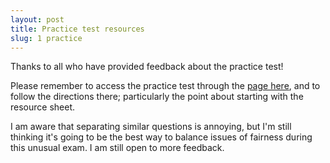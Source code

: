 ```yaml
---
layout: post
title: Practice test resources
slug: 1 practice
---
```


Thanks to all who have provided feedback about the practice test!

Please remember to access the practice test through the [page here](/practice.html), and to follow the directions there; particularly the point about starting with the resource sheet.

I am aware that separating similar questions is annoying, but I'm still thinking it's going to be the best way to balance issues of fairness during this unusual exam. I am still open to more feedback.
